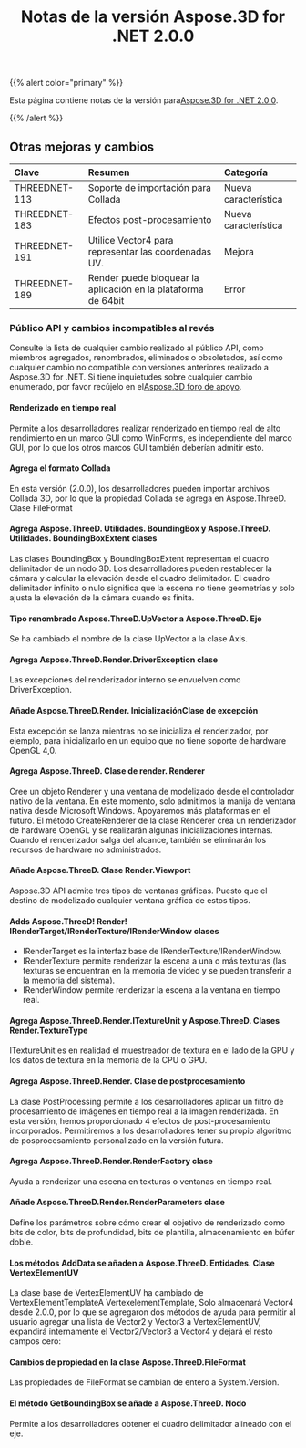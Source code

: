 ﻿---
title: Notas de la versión Aspose.3D for .NET 2.0.0
type: docs
weight: 50
url: /es/net/aspose-3d-for-net-2-0-0-release-notes/
---
{{% alert color="primary" %}} 

Esta página contiene notas de la versión para[Aspose.3D for .NET 2.0.0](https://www.nuget.org/packages/Aspose.3D/2.0.0).

{{% /alert %}} 
## **Otras mejoras y cambios**

|**Clave**|**Resumen**|**Categoría**|
|:- |:- |:- |
|THREEDNET-113|Soporte de importación para Collada|Nueva característica|
|THREEDNET-183|Efectos post-procesamiento|Nueva característica|
|THREEDNET-191|Utilice Vector4 para representar las coordenadas UV.|Mejora|
|THREEDNET-189|Render puede bloquear la aplicación en la plataforma de 64bit|Error|
### **Público API y cambios incompatibles al revés**
Consulte la lista de cualquier cambio realizado al público API, como miembros agregados, renombrados, eliminados o obsoletados, así como cualquier cambio no compatible con versiones anteriores realizado a Aspose.3D for .NET. Si tiene inquietudes sobre cualquier cambio enumerado, por favor recújelo en el[Aspose.3D foro de apoyo](https://forum.aspose.com/c/3d/18).
#### **Renderizado en tiempo real**
Permite a los desarrolladores realizar renderizado en tiempo real de alto rendimiento en un marco GUI como WinForms, es independiente del marco GUI, por lo que los otros marcos GUI también deberían admitir esto.
#### **Agrega el formato Collada**
En esta versión (2.0.0), los desarrolladores pueden importar archivos Collada 3D, por lo que la propiedad Collada se agrega en Aspose.ThreeD. Clase FileFormat
#### **Agrega Aspose.ThreeD. Utilidades. BoundingBox y Aspose.ThreeD. Utilidades. BoundingBoxExtent clases**
Las clases BoundingBox y BoundingBoxExtent representan el cuadro delimitador de un nodo 3D. Los desarrolladores pueden restablecer la cámara y calcular la elevación desde el cuadro delimitador. El cuadro delimitador infinito o nulo significa que la escena no tiene geometrías y solo ajusta la elevación de la cámara cuando es finita.
#### **Tipo renombrado Aspose.ThreeD.UpVector a Aspose.ThreeD. Eje**
Se ha cambiado el nombre de la clase UpVector a la clase Axis.
#### **Agrega Aspose.ThreeD.Render.DriverException clase**
Las excepciones del renderizador interno se envuelven como DriverException.
#### **Añade Aspose.ThreeD.Render. InicializaciónClase de excepción**
Esta excepción se lanza mientras no se inicializa el renderizador, por ejemplo, para inicializarlo en un equipo que no tiene soporte de hardware OpenGL 4,0.
#### **Agrega Aspose.ThreeD. Clase de render. Renderer**
Cree un objeto Renderer y una ventana de modelizado desde el controlador nativo de la ventana. En este momento, solo admitimos la manija de ventana nativa desde Microsoft Windows. Apoyaremos más plataformas en el futuro. El método CreateRenderer de la clase Renderer crea un renderizador de hardware OpenGL y se realizarán algunas inicializaciones internas. Cuando el renderizador salga del alcance, también se eliminarán los recursos de hardware no administrados.
#### **Añade Aspose.ThreeD. Clase Render.Viewport**
Aspose.3D API admite tres tipos de ventanas gráficas. Puesto que el destino de modelizado cualquier ventana gráfica de estos tipos.
#### **Adds Aspose.ThreeD! Render! IRenderTarget/IRenderTexture/IRenderWindow clases**
- IRenderTarget es la interfaz base de IRenderTexture/IRenderWindow.
- IRenderTexture permite renderizar la escena a una o más texturas (las texturas se encuentran en la memoria de video y se pueden transferir a la memoria del sistema).
- IRenderWindow permite renderizar la escena a la ventana en tiempo real.
#### **Agrega Aspose.ThreeD.Render.ITextureUnit y Aspose.ThreeD. Clases Render.TextureType**
ITextureUnit es en realidad el muestreador de textura en el lado de la GPU y los datos de textura en la memoria de la CPU o GPU.
#### **Agrega Aspose.ThreeD.Render. Clase de postprocesamiento**
La clase PostProcessing permite a los desarrolladores aplicar un filtro de procesamiento de imágenes en tiempo real a la imagen renderizada. En esta versión, hemos proporcionado 4 efectos de post-procesamiento incorporados. Permitiremos a los desarrolladores tener su propio algoritmo de posprocesamiento personalizado en la versión futura.
#### **Agrega Aspose.ThreeD.Render.RenderFactory clase**
Ayuda a renderizar una escena en texturas o ventanas en tiempo real.
#### **Añade Aspose.ThreeD.Render.RenderParameters clase**
Define los parámetros sobre cómo crear el objetivo de renderizado como bits de color, bits de profundidad, bits de plantilla, almacenamiento en búfer doble.
#### **Los métodos AddData se añaden a Aspose.ThreeD. Entidades. Clase VertexElementUV**
La clase base de VertexElementUV ha cambiado de VertexElementTemplate<Vector2>A VertexelementTemplate<Vector4>, Solo almacenará Vector4 desde 2.0.0, por lo que se agregaron dos métodos de ayuda para permitir al usuario agregar una lista de Vector2 y Vector3 a VertexElementUV, expandirá internamente el Vector2/Vector3 a Vector4 y dejará el resto campos cero:
#### **Cambios de propiedad en la clase Aspose.ThreeD.FileFormat**
Las propiedades de FileFormat se cambian de entero a System.Version.
#### **El método GetBoundingBox se añade a Aspose.ThreeD. Nodo**
Permite a los desarrolladores obtener el cuadro delimitador alineado con el eje.

